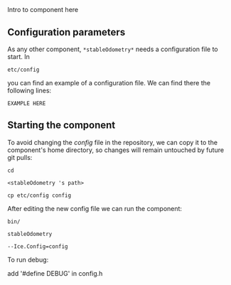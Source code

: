 ```
```
#
``` stableOdometry
```
Intro to component here


## Configuration parameters
As any other component,
``` *stableOdometry* ```
needs a configuration file to start. In

    etc/config

you can find an example of a configuration file. We can find there the following lines:

    EXAMPLE HERE

    
## Starting the component
To avoid changing the *config* file in the repository, we can copy it to the component's home directory, so changes will remain untouched by future git pulls:

    cd

``` <stableOdometry 's path> ```

    cp etc/config config
    
After editing the new config file we can run the component:

    bin/

```stableOdometry ```

    --Ice.Config=config

To run debug:

add '#define DEBUG' in config.h
